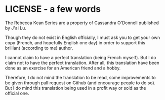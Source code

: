 LICENSE - a few words
======================

The Rebecca Kean Series are a property of Cassandra O'Donnell published by J'ai Lu.

Though they do not exist in English officially, I must ask you to get your own copy (French, and hopefully English one day) in order to support this brilliant (according to me) author.

I cannot claim to have a perfect translation (being French myself). But I do claim not to have the perfect translation. After all, this translation have been done as an exercise for an American friend and a hobby.

Therefore, I do not mind the translation to be read, some improvements to be given through pull request on Github (and encourage people to do so). But I do mind this translation being used in a profit way or sold as the official one.

